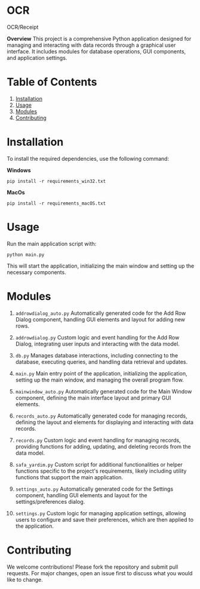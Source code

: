# OCR
OCR/Receipt


**Overview**
This project is a comprehensive Python application designed for managing and interacting with data records through a graphical user interface. It includes modules for database operations, GUI components, and application settings.

# **Table of Contents**
1. [Installation](#installation)
2. [Usage](#usage)
3. [Modules](#modules)
4. [Contributing](#contributing)

# **Installation**
To install the required dependencies, use the following command:

**Windows**
```
pip install -r requirements_win32.txt
```
**MacOs**
```
pip install -r requirements_macOS.txt
```

# **Usage**
Run the main application script with:

```
python main.py
```

This will start the application, initializing the main window and setting up the necessary components.

# **Modules**
1. `addrowdialog_auto.py`
Automatically generated code for the Add Row Dialog component, handling GUI elements and layout for adding new rows.

2. `addrowdialog.py`
Custom logic and event handling for the Add Row Dialog, integrating user inputs and interacting with the data model.

3. `db.py`
Manages database interactions, including connecting to the database, executing queries, and handling data retrieval and updates.

4. `main.py`
Main entry point of the application, initializing the application, setting up the main window, and managing the overall program flow.

5. `mainwindow_auto.py`
Automatically generated code for the Main Window component, defining the main interface layout and primary GUI elements.

6. `records_auto.py`
Automatically generated code for managing records, defining the layout and elements for displaying and interacting with data records.

7. `records.py`
Custom logic and event handling for managing records, providing functions for adding, updating, and deleting records from the data model.

8. `safa_yardim.py`
Custom script for additional functionalities or helper functions specific to the project's requirements, likely including utility functions that support the main application.

9. `settings_auto.py`
Automatically generated code for the Settings component, handling GUI elements and layout for the settings/preferences dialog.

10. `settings.py`
Custom logic for managing application settings, allowing users to configure and save their preferences, which are then applied to the application.

# **Contributing**
We welcome contributions! Please fork the repository and submit pull requests. For major changes, open an issue first to discuss what you would like to change.
